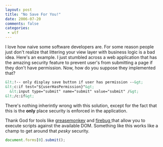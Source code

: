 ```yaml
---
layout: post
title: "No Save For You!"
date: 2006-07-20
comments: false
categories:
 - wtf
---
```


I love how naive some software developers are. For some reason people just don't realize that littering your view layer with business logic is a bad idea. Here's an example. I just stumbled across a web application that has the amazing security feature to prevent user's from submitting a page if they don't have permission. Now, how do you suppose they implemented that?



```html
&lt;!-- only display save button if user has permission --&gt;
&lt;c:if test="${userHasPermission}"&gt;
  &lt;input type="submit" name="submit" value="submit" /&gt;
&lt;/c:if&gt;
```



There's nothing inherintly wrong with this solution, except for the fact that this is the **only** place security is enforced in the application.



Thank God for tools like [greasemonkey](http://greasemonkey.mozdev.org/) and [firebug ](https://addons.mozilla.org/firefox/1843/)that allow you to execute scripts against the available DOM. Something like this works like a champ to get around that _pesky_ security.


```javascript
document.forms[0].submit();

```
